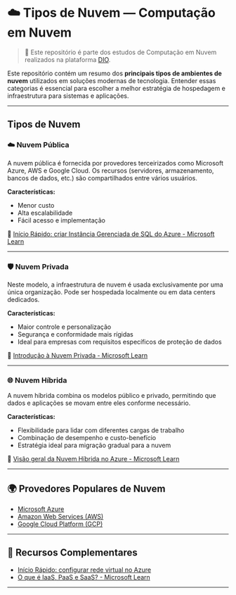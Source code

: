 # ☁️ Tipos de Nuvem — Computação em Nuvem

> 🔎 Este repositório é parte dos estudos de Computação em Nuvem realizados na plataforma [DIO](https://www.dio.me/).

Este repositório contém um resumo dos **principais tipos de ambientes de nuvem** utilizados em soluções modernas de tecnologia. Entender essas categorias é essencial para escolher a melhor estratégia de hospedagem e infraestrutura para sistemas e aplicações.

---

## Tipos de Nuvem

### ☁️ Nuvem Pública

A nuvem pública é fornecida por provedores terceirizados como Microsoft Azure, AWS e Google Cloud. Os recursos (servidores, armazenamento, bancos de dados, etc.) são compartilhados entre vários usuários.

**Características:**
- Menor custo
- Alta escalabilidade
- Fácil acesso e implementação

📘 [Início Rápido: criar Instância Gerenciada de SQL do Azure - Microsoft Learn](https://learn.microsoft.com/pt-br/azure/azure-sql/managed-instance/instance-create-quickstart)

---

### 🛡️ Nuvem Privada

Neste modelo, a infraestrutura de nuvem é usada exclusivamente por uma única organização. Pode ser hospedada localmente ou em data centers dedicados.

**Características:**
- Maior controle e personalização
- Segurança e conformidade mais rígidas
- Ideal para empresas com requisitos específicos de proteção de dados

📘 [Introdução à Nuvem Privada - Microsoft Learn](https://learn.microsoft.com/pt-br/azure/architecture/example-scenario/infrastructure/private-cloud)

---

### 🌐 Nuvem Híbrida

A nuvem híbrida combina os modelos público e privado, permitindo que dados e aplicações se movam entre eles conforme necessário.

**Características:**
- Flexibilidade para lidar com diferentes cargas de trabalho
- Combinação de desempenho e custo-benefício
- Estratégia ideal para migração gradual para a nuvem

📘 [Visão geral da Nuvem Híbrida no Azure - Microsoft Learn](https://learn.microsoft.com/pt-br/azure/architecture/hybrid/overview)

---

## 🌍 Provedores Populares de Nuvem

- [Microsoft Azure](https://azure.microsoft.com/pt-br/)
- [Amazon Web Services (AWS)](https://aws.amazon.com/pt/)
- [Google Cloud Platform (GCP)](https://cloud.google.com/)

---

## 📎 Recursos Complementares

- [Início Rápido: configurar rede virtual no Azure](https://learn.microsoft.com/pt-br/azure/virtual-network/quick-create-portal)
- [O que é IaaS, PaaS e SaaS? - Microsoft Learn](https://learn.microsoft.com/pt-br/azure/architecture/cloud-adoption/overview/cloud-service-models)

---



